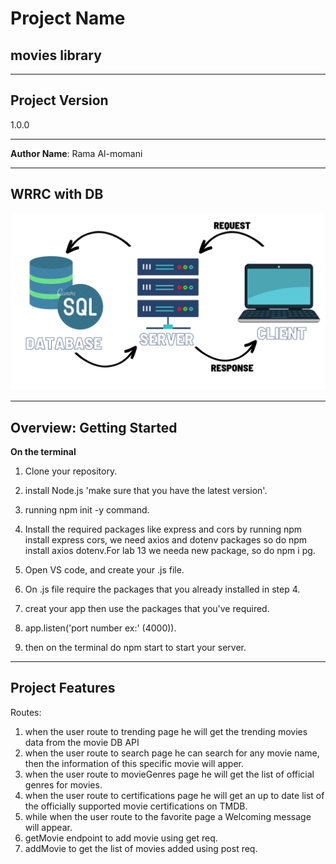 # Project Name
 
## movies library 

---------------

## Project Version

1.0.0

---------------
**Author Name**: Rama Al-momani

---------------

## WRRC with DB


![Web Request Response Cycle with DB](wrrcwithDB.png)

---------------

## Overview: Getting Started 

**On the terminal**

1. Clone your repository.
2. install Node.js 'make sure that you have the latest version'.
3. running npm init -y command.
4. Install the required packages like express and cors by running npm install express cors, we need axios and dotenv packages so do npm install axios dotenv.For lab 13 we needa new package, so do npm i pg.



5. Open VS code, and create your .js file.
6. On .js file require the packages that you already installed in step 4.
7. creat your app then use the packages that you've required.
8. app.listen('port number ex:' (4000)).
9. then on the terminal do npm start to start your server.


---------------

## Project Features

Routes:

1. when the user route to trending page he will get the trending movies data from the movie DB API
2. when the user route to search page he can search for any movie name, then the information of this specific movie will apper.
3. when the user route to movieGenres page he will get the list of official genres for movies.
4. when the user route to certifications page he will get an up to date list of the officially supported movie certifications on TMDB.
5. while when the user route to the favorite page a Welcoming message will appear.
6. getMovie endpoint to add movie using get req.
7. addMovie to get the list of movies added using post req.